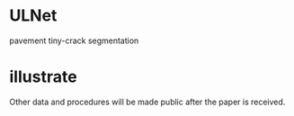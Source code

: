 # ULNet
pavement tiny-crack segmentation
# illustrate
Other data and procedures will be made public after the paper is received.
